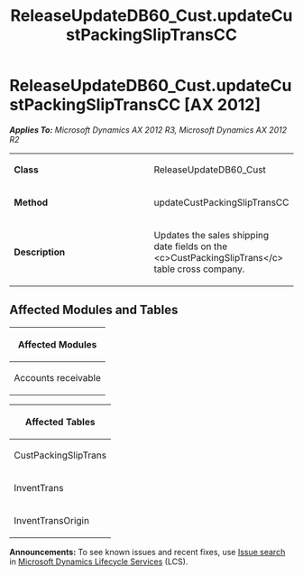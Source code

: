 ﻿---
title: ReleaseUpdateDB60_Cust.updateCustPackingSlipTransCC
TOCTitle: ReleaseUpdateDB60_Cust.updateCustPackingSlipTransCC
ms:assetid: 9e11a89d-d8d0-756e-064e-639334173af7
ms:mtpsurl: https://msdn.microsoft.com/en-us/library/JJ736637(v=AX.60)
ms:contentKeyID: 49710079
ms.date: 05/18/2015
mtps_version: v=AX.60
---

# ReleaseUpdateDB60\_Cust.updateCustPackingSlipTransCC [AX 2012]


_**Applies To:** Microsoft Dynamics AX 2012 R3, Microsoft Dynamics AX 2012 R2_

<table>
<colgroup>
<col style="width: 50%" />
<col style="width: 50%" />
</colgroup>
<tbody>
<tr class="odd">
<td><p><strong>Class</strong></p></td>
<td><p>ReleaseUpdateDB60_Cust</p></td>
</tr>
<tr class="even">
<td><p><strong>Method</strong></p></td>
<td><p>updateCustPackingSlipTransCC</p></td>
</tr>
<tr class="odd">
<td><p><strong>Description</strong></p></td>
<td><p>Updates the sales shipping date fields on the &lt;c&gt;CustPackingSlipTrans&lt;/c&gt; table cross company.</p></td>
</tr>
</tbody>
</table>


## Affected Modules and Tables

<table>
<colgroup>
<col style="width: 100%" />
</colgroup>
<thead>
<tr class="header">
<th><p>Affected Modules</p></th>
</tr>
</thead>
<tbody>
<tr class="odd">
<td><p>Accounts receivable</p></td>
</tr>
</tbody>
</table>


<table>
<colgroup>
<col style="width: 100%" />
</colgroup>
<thead>
<tr class="header">
<th><p>Affected Tables</p></th>
</tr>
</thead>
<tbody>
<tr class="odd">
<td><p>CustPackingSlipTrans</p></td>
</tr>
<tr class="even">
<td><p>InventTrans</p></td>
</tr>
<tr class="odd">
<td><p>InventTransOrigin</p></td>
</tr>
</tbody>
</table>

  
**Announcements:** To see known issues and recent fixes, use [Issue search](http://go.microsoft.com/fwlink/?linkid=389258) in [Microsoft Dynamics Lifecycle Services](http://go.microsoft.com/fwlink/?linkid=306505) (LCS).


